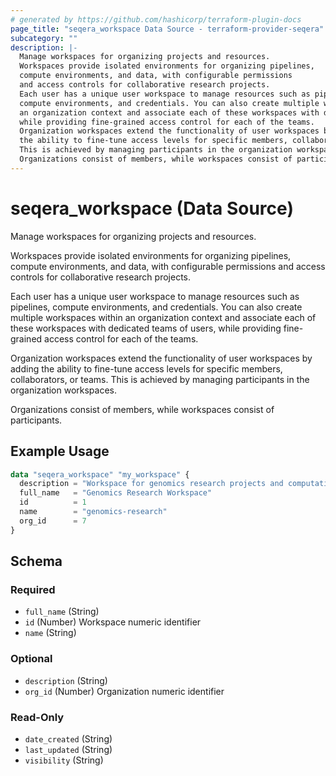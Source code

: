 ```yaml
---
# generated by https://github.com/hashicorp/terraform-plugin-docs
page_title: "seqera_workspace Data Source - terraform-provider-seqera"
subcategory: ""
description: |-
  Manage workspaces for organizing projects and resources.
  Workspaces provide isolated environments for organizing pipelines,
  compute environments, and data, with configurable permissions
  and access controls for collaborative research projects.
  Each user has a unique user workspace to manage resources such as pipelines,
  compute environments, and credentials. You can also create multiple workspaces within
  an organization context and associate each of these workspaces with dedicated teams of users,
  while providing fine-grained access control for each of the teams.
  Organization workspaces extend the functionality of user workspaces by adding
  the ability to fine-tune access levels for specific members, collaborators, or teams.
  This is achieved by managing participants in the organization workspaces.
  Organizations consist of members, while workspaces consist of participants.
---
```


# seqera_workspace (Data Source)

Manage workspaces for organizing projects and resources.

Workspaces provide isolated environments for organizing pipelines,
compute environments, and data, with configurable permissions
and access controls for collaborative research projects.

Each user has a unique user workspace to manage resources such as pipelines,
compute environments, and credentials. You can also create multiple workspaces within
an organization context and associate each of these workspaces with dedicated teams of users,
while providing fine-grained access control for each of the teams.

Organization workspaces extend the functionality of user workspaces by adding
the ability to fine-tune access levels for specific members, collaborators, or teams.
This is achieved by managing participants in the organization workspaces.

Organizations consist of members, while workspaces consist of participants.

## Example Usage

```terraform
data "seqera_workspace" "my_workspace" {
  description = "Workspace for genomics research projects and computational biology workflows"
  full_name   = "Genomics Research Workspace"
  id          = 1
  name        = "genomics-research"
  org_id      = 7
}
```

<!-- schema generated by tfplugindocs -->
## Schema

### Required

- `full_name` (String)
- `id` (Number) Workspace numeric identifier
- `name` (String)

### Optional

- `description` (String)
- `org_id` (Number) Organization numeric identifier

### Read-Only

- `date_created` (String)
- `last_updated` (String)
- `visibility` (String)
